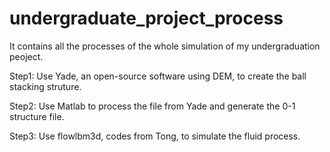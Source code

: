# undergraduate_project_process
It contains all the processes of the whole simulation of my undergraduation peoject.

Step1:
  Use Yade, an open-source software using DEM, to create the ball stacking struture.

Step2:
  Use Matlab to process the file from Yade and generate the 0-1 structure file.
  
Step3:
  Use flowlbm3d, codes from Tong, to simulate the fluid process.
  
  
